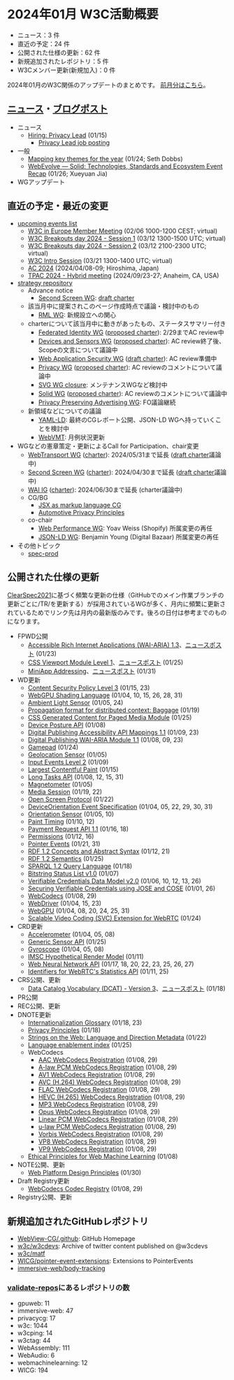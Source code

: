 # 2024年01月 W3C活動概要

- ニュース：3 件
- 直近の予定：24 件
- 公開された仕様の更新：62 件
- 新規追加されたレポジトリ：5 件
- W3Cメンバー更新(新規加入)：0 件

2024年01月のW3C関係のアップデートのまとめです。
[前月分はこちら](202312.md)。

## [ニュース](https://www.w3.org/news/)・[ブログポスト](https://www.w3.org/blog/)

* ニュース
  * [Hiring: Privacy Lead](https://www.w3.org/news/2024/hiring-privacy-lead/) (01/15)
    * [Privacy Lead job posting](https://www.w3.org/careers/2024-privacy-lead-job-posting/)
* 一般
  * [Mapping key themes for the year](https://www.w3.org/blog/2024/mapping-key-themes-for-the-year/) (01/24; Seth Dobbs)
  * [WebEvolve — Solid: Technologies, Standards and Ecosystem Event Recap](https://www.w3.org/blog/2024/webevolve-solid-technologies-standards-and-ecosystem-event-recap/) (01/26; Xueyuan Jia)
* WGアップデート

## 直近の予定・最近の変更

* [upcoming events list](https://www.w3.org/participate/eventscal.html)
  * [W3C in Europe Member Meeting](https://www.w3.org/events/happenings/2024/w3c-in-europe-member-meeting/) (02/06 1000-1200 CEST; virtual)  
  * [W3C Breakouts day 2024 - Session 1](https://www.w3.org/events/happenings/2024/call-for-w3c-breakouts-day-2024-session-1/) (03/12 1300-1500 UTC; virtual)
  * [W3C Breakouts day 2024 - Session 2](https://www.w3.org/events/happenings/2024/w3c-breakouts-day-2024-session-2/) (03/12 2100-2300 UTC; virtual)
  * [W3C Intro Session](https://www.w3.org/events/ac/2024/w3c-intro-session/) (03/21 1300-1400 UTC; virtual)
  * [AC 2024](https://www.w3.org/events/ac/2024/ac-2024/) (2024/04/08-09; Hiroshima, Japan)
  * [TPAC 2024 - Hybrid meeting](https://www.w3.org/events/tpac/2024/tpac-2024-hybrid-meeting/) (2024/09/23-27; Anaheim, CA, USA)
* [strategy repository](https://github.com/w3c/strategy/issues)
  * Advance notice
    * [Second Screen WG](https://github.com/w3c/strategy/issues/444): [draft charter](https://w3c.github.io/secondscreen-charter/)
  * 該当月中に提案されこのページ作成時点で議論・検討中のもの
    * [RML WG](https://github.com/w3c/strategy/issues/443): 新規設立への関心
  * charterについて該当月中に動きがあったもの、ステータスサマリー付き
    * [Federated Identity WG](https://github.com/w3c/strategy/issues/427) ([proposed charter](https://www.w3.org/2024/01/proposed-wg-fedid.html)): 2/29までAC review中
    * [Devices and Sensors WG](https://github.com/w3c/strategy/issues/429) ([proposed charter](https://w3c.github.io/charter-drafts/2023/das-wg-charter.html)): AC review終了後、Scopeの文言について議論中
    * [Web Application Security WG](https://github.com/w3c/strategy/issues/426) ([draft charter](https://htmlpreview.github.io/?https://github.com/w3c/webappsec/blob/main/admin/webappsec-charter-2023.html)): AC review準備中
    * [Privacy WG](https://github.com/w3c/strategy/issues/414) ([proposed charter](https://w3cping.github.io/administrivia/2023/charter.html)): AC reviewのコメントについて議論中
    * [SVG WG closure](https://github.com/w3c/strategy/issues/432): メンテナンスWGなど検討中
    * [Solid WG](https://github.com/w3c/strategy/issues/377) ([proposed charter](https://solid.github.io/solid-wg-charter/charter/)): AC reviewのコメントについて議論中
    * [Privacy Preserving Advertising WG](https://github.com/w3c/strategy/issues/222): FO議論継続
  * 新領域などについての議論
    * [YAML-LD](https://github.com/w3c/strategy/issues/329): 最終のCGレポート公開、JSON-LD WGへ持っていくことを検討中
    * [WebVMT](https://github.com/w3c/strategy/issues/113): 月例状況更新
* WGなどの憲章策定・更新によるCall for Participation、chair変更
  * [WebTransport WG](https://www.w3.org/groups/wg/webtransport/) ([charter](https://www.w3.org/2023/01/webtransport-wg-charter.html)): 2024/05/31まで延長 ([draft charter](https://w3c.github.io/charter-drafts/wt-2024.html)議論中)
  * [Second Screen WG](https://www.w3.org/groups/wg/secondscreen/) ([charter](https://www.w3.org/2022/03/charter-secondscreen-wg.html)): 2024/04/30まで延長 ([draft charter](https://w3c.github.io/secondscreen-charter/)議論中)
  * [WAI IG](https://www.w3.org/groups/ig/wai/) ([charter](https://www.w3.org/WAI/IG/20200804)): 2024/06/30まで延長 (charter議論中)
  * CG/BG
    * [JSX as markup language CG](http://www.w3.org/community/jsxml/)
    * [Automotive Privacy Principles](http://www.w3.org/community/autoprivacy/)
  * co-chair
    * [Web Performance WG](https://www.w3.org/groups/wg/webperf): Yoav Weiss (Shopify) 所属変更の再任
    * [JSON-LD WG](https://www.w3.org/groups/wg/json-ld): Benjamin Young (Digital Bazaar) 所属変更の再任
* その他トピック
  * [spec-prod](https://lists.w3.org/Archives/Public/spec-prod/)

## 公開された仕様の更新

[ClearSpec2021](https://github.com/w3c/tr-pages/blob/main/clearspec2021.md)に基づく頻繁な更新の仕様（GitHubでのメイン作業ブランチの更新ごとに/TR/を更新する）が採用されているWGが多く、月内に頻繁に更新されているためでリンク先は月内の最新版のみです。後ろの日付は参考までのものになります。

* FPWD公開
  * [Accessible Rich Internet Applications (WAI-ARIA) 1.3](https://www.w3.org/TR/2024/WD-wai-aria-1.3-20240123/)、[ニュースポスト](https://www.w3.org/news/2024/first-public-working-draft-accessible-rich-internet-applications-wai-aria-1-3/) (01/23)
  * [CSS Viewport Module Level 1](https://www.w3.org/TR/2024/WD-css-viewport-1-20240125/)、[ニュースポスト](https://www.w3.org/news/2024/first-public-working-draft-css-viewport-module-level-1/) (01/25)
  * [MiniApp Addressing](https://www.w3.org/TR/2024/WD-miniapp-addressing-20240131/)、[ニュースポスト](https://www.w3.org/news/2024/first-public-working-draft-miniapp-addressing/) (01/31)
* WD更新
  * [Content Security Policy Level 3](https://www.w3.org/TR/2024/WD-CSP3-20240123/) (01/15, 23)
  * [WebGPU Shading Language](https://www.w3.org/TR/2024/WD-WGSL-20240131/) (01/04, 10, 15, 26, 28, 31)
  * [Ambient Light Sensor](https://www.w3.org/TR/2024/WD-ambient-light-20240124/) (01/05, 24)
  * [Propagation format for distributed context: Baggage](https://www.w3.org/TR/2024/WD-baggage-20240119/) (01/19)
  * [CSS Generated Content for Paged Media Module](https://www.w3.org/TR/2024/WD-css-gcpm-3-20240125/) (01/25)
  * [Device Posture API](https://www.w3.org/TR/2024/WD-device-posture-20240108/) (01/08)
  * [Digital Publishing Accessibility API Mappings 1.1](https://www.w3.org/TR/2024/WD-dpub-aam-1.1-20240123/) (01/09, 23)
  * [Digital Publishing WAI-ARIA Module 1.1](https://www.w3.org/TR/2024/WD-dpub-aria-1.1-20240123/) (01/08, 09, 23)
  * [Gamepad](https://www.w3.org/TR/2024/WD-gamepad-20240124/) (01/24)
  * [Geolocation Sensor](https://www.w3.org/TR/2024/WD-geolocation-sensor-20240105/) (01/05)
  * [Input Events Level 2](https://www.w3.org/TR/2024/WD-input-events-2-20240109/) (01/09)
  * [Largest Contentful Paint](https://www.w3.org/TR/2024/WD-largest-contentful-paint-20240115/) (01/15)
  * [Long Tasks API](https://www.w3.org/TR/2024/WD-longtasks-1-20240131/) (01/08, 12, 15, 31)
  * [Magnetometer](https://www.w3.org/TR/2024/WD-magnetometer-20240105/) (01/05)
  * [Media Session](https://www.w3.org/TR/2024/WD-mediasession-20240122/) (01/19, 22)
  * [Open Screen Protocol](https://www.w3.org/TR/2024/WD-openscreenprotocol-20240122/) (01/22)
  * [DeviceOrientation Event Specification](https://www.w3.org/TR/2024/WD-orientation-event-20240131/) (01/04, 05, 22, 29, 30, 31)
  * [Orientation Sensor](https://www.w3.org/TR/2024/WD-orientation-sensor-20240110/) (01/05, 10)
  * [Paint Timing](https://www.w3.org/TR/2024/WD-paint-timing-20240112/) (01/10, 12)
  * [Payment Request API 1.1](https://www.w3.org/TR/2024/WD-payment-request-1.1-20240118/) (01/16, 18)
  * [Permissions](https://www.w3.org/TR/2024/WD-permissions-20240116/) (01/12, 16)
  * [Pointer Events](https://www.w3.org/TR/2024/WD-pointerevents3-20240131/) (01/21, 31)
  * [RDF 1.2 Concepts and Abstract Syntax](https://www.w3.org/TR/2024/WD-rdf12-concepts-20240121/) (01/12, 21)
  * [RDF 1.2 Semantics](https://www.w3.org/TR/2024/WD-rdf12-semantics-20240125/) (01/25)
  * [SPARQL 1.2 Query Language](https://www.w3.org/TR/2024/WD-sparql12-query-20240118/) (01/18)
  * [Bitstring Status List v1.0](https://www.w3.org/TR/2024/WD-vc-bitstring-status-list-20240107/) (01/07)
  * [Verifiable Credentials Data Model v2.0](https://www.w3.org/TR/2024/WD-vc-data-model-2.0-20240126/) (01/06, 10, 12, 13, 26)
  * [Securing Verifiable Credentials using JOSE and COSE](https://www.w3.org/TR/2024/WD-vc-jose-cose-20240126/) (01/01, 26)
  * [WebCodecs](https://www.w3.org/TR/2024/WD-webcodecs-20240129/) (01/08, 29)
  * [WebDriver](https://www.w3.org/TR/2024/WD-webdriver2-20240123/) (01/04, 15, 23)
  * [WebGPU](https://www.w3.org/TR/2024/WD-webgpu-20240131/) (01/04, 08, 20, 24, 25, 31)
  * [Scalable Video Coding (SVC) Extension for WebRTC](https://www.w3.org/TR/2024/WD-webrtc-svc-20240124/) (01/24)
* CRD更新
  * [Accelerometer](https://www.w3.org/TR/2024/CRD-accelerometer-20240108/) (01/04, 05, 08)
  * [Generic Sensor API](https://www.w3.org/TR/2024/CRD-generic-sensor-20240125/) (01/25)
  * [Gyroscope](https://www.w3.org/TR/2024/CRD-gyroscope-20240108/) (01/04, 05, 08)
  * [IMSC Hypothetical Render Model](https://www.w3.org/TR/2024/CRD-imsc-hrm-20240111/) (01/11)
  * [Web Neural Network API](https://www.w3.org/TR/2024/CRD-webnn-20240127/) (01/17, 18, 20, 22, 23, 25, 26, 27)
  * [Identifiers for WebRTC's Statistics API](https://www.w3.org/TR/2024/CRD-webrtc-stats-20240125/) (01/11, 25)
* CRS公開、更新
  * [Data Catalog Vocabulary (DCAT) - Version 3](https://www.w3.org/TR/2024/CR-vocab-dcat-3-20240118/)、[ニュースポスト](https://www.w3.org/news/2024/w3c-invites-implementations-of-data-catalog-vocabulary-dcat-version-3/) (01/18)
* PR公開
* REC公開、更新
* DNOTE更新
  * [Internationalization Glossary](https://www.w3.org/TR/2024/DNOTE-i18n-glossary-20240123/) (01/18, 23)
  * [Privacy Principles](https://www.w3.org/TR/2024/DNOTE-privacy-principles-20240118/) (01/18)
  * [Strings on the Web: Language and Direction Metadata](https://www.w3.org/TR/2024/DNOTE-string-meta-20240122/) (01/22)
  * [Language enablement index](https://www.w3.org/TR/2024/DNOTE-typography-20240125/) (01/25)
  * WebCodecs
    * [AAC WebCodecs Registration](https://www.w3.org/TR/2024/DNOTE-webcodecs-aac-codec-registration-20240129/) (01/08, 29)
    * [A-law PCM WebCodecs Registration](https://www.w3.org/TR/2024/DNOTE-webcodecs-alaw-codec-registration-20240129/) (01/08, 29)
    * [AV1 WebCodecs Registration](https://www.w3.org/TR/2024/DNOTE-webcodecs-av1-codec-registration-20240129/) (01/08, 29)
    * [AVC (H.264) WebCodecs Registration](https://www.w3.org/TR/2024/DNOTE-webcodecs-avc-codec-registration-20240129/) (01/08, 29)
    * [FLAC WebCodecs Registration](https://www.w3.org/TR/2024/DNOTE-webcodecs-flac-codec-registration-20240129/) (01/08, 29)
    * [HEVC (H.265) WebCodecs Registration](https://www.w3.org/TR/2024/DNOTE-webcodecs-hevc-codec-registration-20240129/) (01/08, 29)
    * [MP3 WebCodecs Registration](https://www.w3.org/TR/2024/DNOTE-webcodecs-mp3-codec-registration-20240129/) (01/08, 29)
    * [Opus WebCodecs Registration](https://www.w3.org/TR/2024/DNOTE-webcodecs-opus-codec-registration-20240129/) (01/08, 29)
    * [Linear PCM WebCodecs Registration](https://www.w3.org/TR/2024/DNOTE-webcodecs-pcm-codec-registration-20240129/) (01/08, 29)
    * [u-law PCM WebCodecs Registration](https://www.w3.org/TR/2024/DNOTE-webcodecs-ulaw-codec-registration-20240129/) (01/08, 29)
    * [Vorbis WebCodecs Registration](https://www.w3.org/TR/2024/DNOTE-webcodecs-vorbis-codec-registration-20240129/) (01/08, 29)
    * [VP8 WebCodecs Registration](https://www.w3.org/TR/2024/DNOTE-webcodecs-vp8-codec-registration-20240129/) (01/08, 29)
    * [VP9 WebCodecs Registration](https://www.w3.org/TR/2024/DNOTE-webcodecs-vp9-codec-registration-20240129/) (01/08, 29)
  * [Ethical Principles for Web Machine Learning](https://www.w3.org/TR/2024/DNOTE-webmachinelearning-ethics-20240108/) (01/08)
* NOTE公開、更新
  * [Web Platform Design Principles](https://www.w3.org/TR/2024/NOTE-design-principles-20240130/) (01/30)
* Draft Registry更新
  * [WebCodecs Codec Registry](https://www.w3.org/TR/2024/DRY-webcodecs-codec-registry-20240129/) (01/08, 29)
* Registry公開、更新

## 新規追加されたGitHubレポジトリ

* [WebView-CG/.github](https://github.com/WebView-CG/.github): GitHub Homepage
* [w3c/w3cdevs](https://github.com/w3c/w3cdevs): Archive of twitter content published on @w3cdevs
* [w3c/matf](https://github.com/w3c/matf)
* [WICG/pointer-event-extensions](https://github.com/WICG/pointer-event-extensions): Extensions to PointerEvents
* [immersive-web/body-tracking](https://github.com/immersive-web/body-tracking)

### [validate-repos](https://w3c.github.io/validate-repos/)にあるレポジトリの数

* gpuweb: 11
* immersive-web: 47
* privacycg: 17
* w3c: 1044
* w3cping: 14
* w3ctag: 44
* WebAssembly: 111
* WebAudio: 6
* webmachinelearning: 12
* WICG: 194
